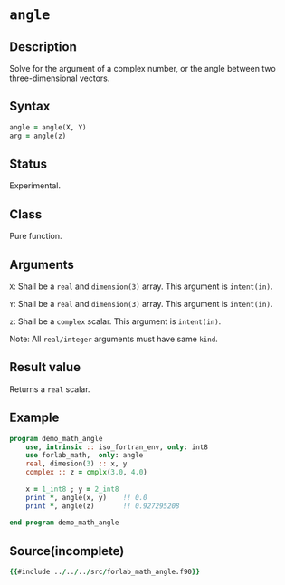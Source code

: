 # `angle`

## Description

Solve for the argument of a complex number, or the angle between two three-dimensional vectors.

## Syntax

```fortran
angle = angle(X, Y)
arg = angle(z)
```

## Status

Experimental.

## Class

Pure function.

## Arguments

`X`: Shall be a `real` and `dimension(3)` array.
This argument is `intent(in)`.

`Y`: Shall be a `real` and `dimension(3)` array.
This argument is `intent(in)`.

`z`: Shall be a `complex` scalar.
This argument is `intent(in)`.

Note: All `real/integer` arguments must have same `kind`.  

## Result value

Returns a `real` scalar.

## Example

```fortran
program demo_math_angle
    use, intrinsic :: iso_fortran_env, only: int8
    use forlab_math,  only: angle
    real, dimesion(3) :: x, y
    complex :: z = cmplx(3.0, 4.0)
    
    x = 1_int8 ; y = 2_int8
    print *, angle(x, y)    !! 0.0
    print *, angle(z)       !! 0.927295208
     
end program demo_math_angle
```

## Source(incomplete)

```fortran
{{#include ../../../src/forlab_math_angle.f90}}
```